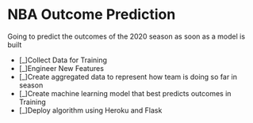 # NBA Outcome Prediction
Going to predict the outcomes of the 2020 season as soon as a model is built

- [_]Collect Data for Training
- [_]Engineer New Features
- [_]Create aggregated data to represent how team is doing so far in season
- [_]Create machine learning model that best predicts outcomes in Training
- [_]Deploy algorithm using Heroku and Flask
